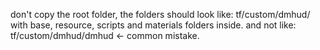 don't copy the root folder, the folders should look like: tf/custom/dmhud/ with base, resource, scripts and materials folders inside.
and not like: tf/custom/dmhud/dmhud <- common mistake.

